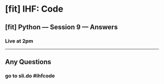 # [fit] IHF: Code
## [fit] Python — Session 9 — Answers
### Live at 2pm

---

## Any Questions

### go to sli.do #ihfcode
